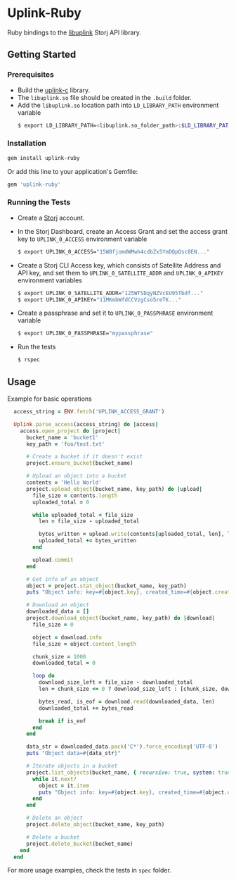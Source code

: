 # <b>Uplink-Ruby</b>

Ruby bindings to the [libuplink](https://github.com/storj/uplink-c) Storj API library.

## <b> Getting Started </b>

### Prerequisites
* Build the [uplink-c](https://github.com/storj/uplink-c) library.
* The `libuplink.so` file should be created in the `.build` folder.
* Add the `libuplink.so` location path into `LD_LIBRARY_PATH` environment variable
    ```bash
    $ export LD_LIBRARY_PATH=<libuplink.so_folder_path>:$LD_LIBRARY_PATH
    ```

### Installation

```bash
gem install uplink-ruby
```

Or add this line to your application's Gemfile:

```ruby
gem 'uplink-ruby'
```

### Running the Tests
* Create a [Storj](https://www.storj.io/) account.
* In the Storj Dashboard, create an Access Grant and set the access grant key to `UPLINK_0_ACCESS` environment variable

    ```bash
    $ export UPLINK_0_ACCESS="15W8fjomdWMwh4cdbZx5YmDQpQsc8EN..."
    ```
* Create a Storj CLI Access key, which consists of Satellite Address and API key, and set them to `UPLINK_0_SATELLITE_ADDR` and `UPLINK_0_APIKEY` environment variables
    ```bash
    $ export UPLINK_0_SATELLITE_ADDR="125WTSDqyNZVcEU95Tbdf..."
    $ export UPLINK_0_APIKEY="11MKmbWfdCCVzgCso5reTK..."
    ```
* Create a passphrase and set it to `UPLINK_0_PASSPHRASE` environment variable
    ```bash
    $ export UPLINK_0_PASSPHRASE="mypassphrase"
    ```

* Run the tests
  ```bash
  $ rspec
  ```

## <b> Usage </b>

Example for basic operations

```ruby
  access_string = ENV.fetch('UPLINK_ACCESS_GRANT')

  Uplink.parse_access(access_string) do |access|
    access.open_project do |project|
      bucket_name = 'bucket1'
      key_path = 'foo/test.txt'

      # Create a bucket if it doesn't exist
      project.ensure_bucket(bucket_name)

      # Upload an object into a bucket
      contents = 'Hello World'
      project.upload_object(bucket_name, key_path) do |upload|
        file_size = contents.length
        uploaded_total = 0

        while uploaded_total < file_size
          len = file_size - uploaded_total

          bytes_written = upload.write(contents[uploaded_total, len], len)
          uploaded_total += bytes_written
        end

        upload.commit
      end

      # Get info of an object
      object = project.stat_object(bucket_name, key_path)
      puts "Object info: key=#{object.key}, created_time=#{object.created}, length=#{object.content_length}"

      # Download an object
      downloaded_data = []
      project.download_object(bucket_name, key_path) do |download|
        file_size = 0

        object = download.info
        file_size = object.content_length

        chunk_size = 1000
        downloaded_total = 0

        loop do
          download_size_left = file_size - downloaded_total
          len = chunk_size <= 0 ? download_size_left : [chunk_size, download_size_left].min

          bytes_read, is_eof = download.read(downloaded_data, len)
          downloaded_total += bytes_read

          break if is_eof
        end
      end

      data_str = downloaded_data.pack('C*').force_encoding('UTF-8')
      puts "Object data=#{data_str}"

      # Iterate objects in a bucket
      project.list_objects(bucket_name, { recursive: true, system: true }) do |it|
        while it.next?
          object = it.item
          puts "Object info: key=#{object.key}, created_time=#{object.created}, length=#{object.content_length}"
        end
      end

      # Delete an object
      project.delete_object(bucket_name, key_path)

      # Delete a bucket
      project.delete_bucket(bucket_name)
    end
  end
```

For more usage examples, check the tests in `spec` folder.
